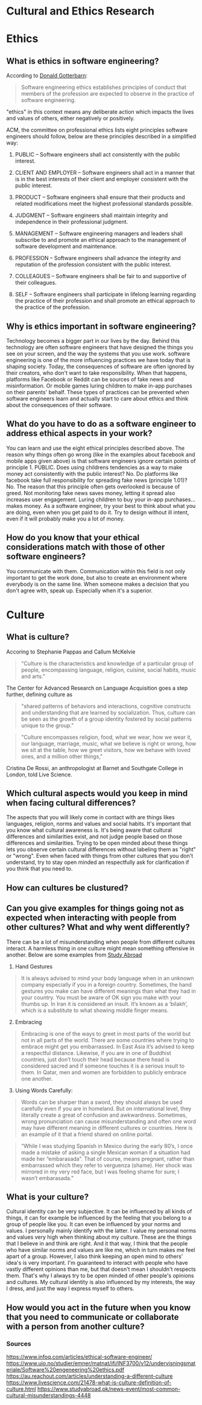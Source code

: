 # Cultural and Ethics Research

# Ethics

## What is ethics in software engineering?
According to [Donald Gotterbarn](https://www.uio.no/studier/emner/matnat/ifi/INF3700/v12/undervisningsmateriale/Software%20engeneering%20ethics.pdf):
> Software engineering ethics establishes principles of conduct that members of the profession are expected to observe in the practice of software engineering.

"ethics" in this context means any deliberate action which impacts the lives and values of others, either negatively or positively.

ACM, the committee on professional ethics lists eight principles software engineers should follow, below are these principles described in a simplified way:
1. PUBLIC – Software engineers shall act consistently with the public interest.

2. CLIENT AND EMPLOYER – Software engineers shall act in a manner that is in the best interests of their client and employer consistent with the public interest.

3. PRODUCT – Software engineers shall ensure that their products and related modifications meet the highest professional standards possible.

4. JUDGMENT – Software engineers shall maintain integrity and independence in their professional judgment.

5. MANAGEMENT – Software engineering managers and leaders shall subscribe to and promote an ethical approach to the management of software development and maintenance.

6. PROFESSION – Software engineers shall advance the integrity and reputation of the profession consistent with the public interest.

7. COLLEAGUES – Software engineers shall be fair to and supportive of their colleagues.

8. SELF – Software engineers shall participate in lifelong learning regarding the practice of their profession and shall promote an ethical approach to the practice of the profession.
## Why is ethics important in software engineering? 
Technology becomes a bigger part in our lives by the day. Behind this technology are often software engineers that have designed the things you see on your screen, and the way the systems that you use work. software engineering is one of the more influencing practices we have today that is shaping society. Today, the consequences of software are often ignored by their creators, who don't want to take responsibility. When that happens, platforms like Facebook or Reddit can be sources of fake news and misinformation. Or mobile games luring children to make in-app purchases on their parents' behalf. These types of practices can be prevented when software engineers learn and actually start to care about ethics and think about the consequences of their software.

## What do you have to do as a software engineer to address ethical aspects in your work? 
You can learn and use the eight ethical principles described above. The reason why things often go wrong (like in the examples about facebook and mobile apps given above) is that software engineers ignore certain points of principle 1. PUBLIC. Does using childrens tendencies as a way to make money act consistently with the public interest? No. Do platforms like facebook take full responsibility for spreading fake news (principle 1.01)? No. The reason that this principle often gets overlooked is because of greed. Not monitoring fake news saves money, letting it spread also increases user engagement. Luring children to buy your in-app purchases... makes money. As a software engineer, try your best to think about what you are doing, even when you get paid to do it. Try to design without ill intent, even if it will probably make you a lot of money. 

## How do you know that your ethical considerations match with those of other software engineers? 
You communicate with them. Communication within this field is not only important to get the work done, but also to create an environment where everybody is on the same line. When someone makes a decision that you don't agree with, speak up. Especially when it's a superior. 


# Culture

## What is culture? 
Accoring to  Stephanie Pappas and Callum McKelvie
> "Culture is the characteristics and knowledge of a particular group of people, encompassing language, religion, cuisine, social habits, music and arts."

The Center for Advanced Research on Language Acquisition goes a step further, defining culture as
> "shared patterns of behaviors and interactions, cognitive constructs and understanding that are learned by socialization. Thus, culture can be seen as the growth of a group identity fostered by social patterns unique to the group."

> "Culture encompasses religion, food, what we wear, how we wear it, our language, marriage, music, what we believe is right or wrong, how we sit at the table, how we greet visitors, how we behave with loved ones, and a million other things,"

Cristina De Rossi, an anthropologist at Barnet and Southgate College in London, told Live Science.

## Which cultural aspects would you keep in mind when facing cultural differences? 
The aspects that you will likely come in contact with are things likes languages, religion, norms and values and social habits. 
It's important that you know what cultural awareness is. It's being aware that cultural differences and similarities exist, and not judge people based on those differences and similarities. Trying to be open minded about these things lets you observe certain cultural differences without labeling them as "right" or "wrong". Even when faced with things from other cultures that you don't understand, try to stay open minded an respectfully ask for clarification if you think that you need to. 


## How can cultures be clustured?


## Can you give examples for things going not as expected when interacting with people from other cultures? What and why went differently? 
There can be a lot of misunderstanding when people from different cultures interact. A harmless thing in one culture might mean something offensive in another. Below are some examples from [Study Abroad](https://www.studyabroad.pk/news-event/most-common-cultural-misunderstandings-4448)

1. Hand Gestures
> It is always advised to mind your body language when in an unknown company especially if you in a foreign country. Sometimes, the hand gestures you make can have different meanings than what they had in your country.
> You must be aware of OK sign you make with your thumbs up. In Iran it is considered an insult. It’s known as a ‘bilakh’, which is a substitute to what showing middle finger means.

2. Embracing
> Embracing is one of the ways to greet in most parts of the world but not in all parts of the world. There are some countries where trying to embrace might get you embarrassed. In East Asia it’s advised to keep a respectful distance. Likewise, if you are in one of Buddhist countries, just don’t touch their head because there head is considered sacred and if someone touches it is a serious insult to them. In Qatar, men and women are forbidden to publicly embrace one another.

3. Using Words Carefully:

> Words can be sharper than a sword, they should always be used carefully even if you are in homeland. But on international level, they literally create a great of confusion and awkwardness. Sometimes, wrong pronunciation can cause misunderstanding and often one word may have different meaning in different cultures or countries. Here is an example of it that a friend shared on online portal.
 
> “While I was studying Spanish in Mexico during the early 80’s, I once made a mistake of asking a single Mexican woman if a situation had made her “embarasada”. That of course, means pregnant, rather than embarrassed which they refer to verguenza (shame). Her shock was mirrored in my very red face, but I was feeling shame for sure; I wasn’t embarasada.”

## What is your culture?
Cultural identity can be very subjective. It can be influenced by all kinds of things, it can for example be influenced by the feeling that you belong to a group of people like you. It can even be influenced by your norms and values. I personally mainly identify with the latter. I value my personal norms and values very high when thinking about my culture. These are the things that I believe in and think are right. And it that way, I think that the people who have similar norms and values are like me, which in turn makes me feel apart of a group. However, I also think keeping an open mind to others' idea's is very important. I'm guaranteed to interact with people who have vastly different opinions than me, but that doesn't mean I shouldn't respects them. That's why I always try to be open minded of other people's opinions and cultures.
My cultural identity is also influenced by my interests, the way I dress, and just the way I express myself to others.


## How would you act in the future when you know that you need to communicate or collaborate with a person from another culture?


### Sources
https://www.infoq.com/articles/ethical-software-engineer/
https://www.uio.no/studier/emner/matnat/ifi/INF3700/v12/undervisningsmateriale/Software%20engeneering%20ethics.pdf
https://au.reachout.com/articles/understanding-a-different-culture
https://www.livescience.com/21478-what-is-culture-definition-of-culture.html
https://www.studyabroad.pk/news-event/most-common-cultural-misunderstandings-4448
